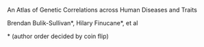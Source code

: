 An Atlas of Genetic Correlations across Human Diseases and Traits

Brendan Bulik-Sullivan*, Hilary Finucane*, et al

\* (author order decided by coin flip)
